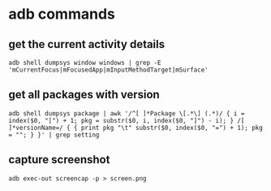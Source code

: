 # adb commands

## get the current activity details
```
adb shell dumpsys window windows | grep -E 'mCurrentFocus|mFocusedApp|mInputMethodTarget|mSurface'
```

## get all packages with version
```
adb shell dumpsys package | awk '/^[ ]*Package \[.*\] (.*)/ { i = index($0, "[") + 1; pkg = substr($0, i, index($0, "]") - i); } /[ ]*versionName=/ { { print pkg "\t" substr($0, index($0, "=") + 1); pkg = ""; } }' | grep setting
```

## capture screenshot
```
adb exec-out screencap -p > screen.png
```
